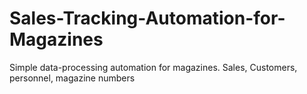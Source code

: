 # Sales-Tracking-Automation-for-Magazines
 Simple data-processing automation for magazines. Sales, Customers, personnel, magazine numbers 
